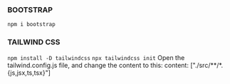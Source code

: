 ### BOOTSTRAP
`npm i bootstrap`

### TAILWIND CSS
`npm install -D tailwindcss`
`npx tailwindcss init`
Open the tailwind.config.js file, and change the content to this:
content: ["./src/**/*.{js,jsx,ts,tsx}"]
